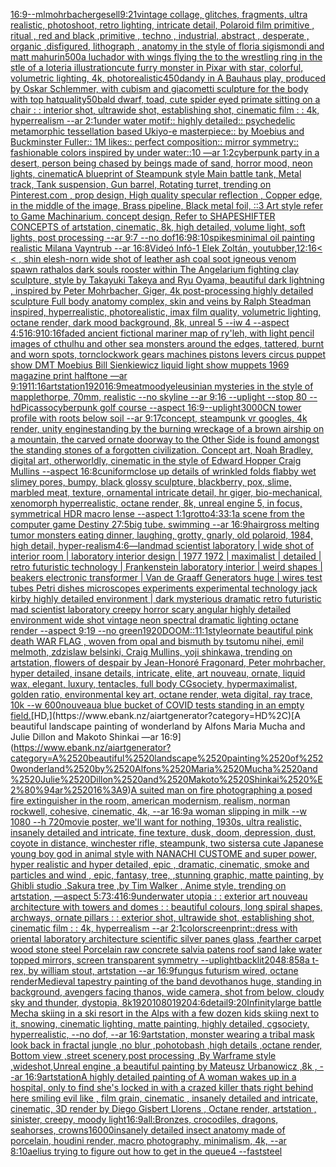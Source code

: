 [16:9](https://www.ebank.nz/aiartgenerator?category=16%3A9)[--ml](https://www.ebank.nz/aiartgenerator?category=--ml)[mohrbacher](https://www.ebank.nz/aiartgenerator?category=mohrbacher)[gesell](https://www.ebank.nz/aiartgenerator?category=gesell)[9:21](https://www.ebank.nz/aiartgenerator?category=9%3A21)[vintage collage, glitches, fragments, ultra realistic, photoshoot, retro lighting, intricate detail, Polaroid film primitive , ritual , red and black ,primitive , techno , industrial, abstract , desperate , organic ,disfigured, lithograph , anatomy in the style of floria sigismondi and matt mahurin](https://www.ebank.nz/aiartgenerator?category=vintage%2520collage%2C%2520glitches%2C%2520fragments%2C%2520ultra%2520realistic%2C%2520photoshoot%2C%2520retro%2520lighting%2C%2520intricate%2520detail%2C%2520Polaroid%2520film%2520primitive%2520%2C%2520ritual%2520%2C%2520red%2520and%2520black%2520%2Cprimitive%2520%2C%2520techno%2520%2C%2520industrial%2C%2520abstract%2520%2C%2520desperate%2520%2C%2520organic%2520%2Cdisfigured%2C%2520lithograph%2520%2C%2520anatomy%2520in%2520the%2520style%2520of%2520floria%2520sigismondi%2520and%2520matt%2520mahurin)[500](https://www.ebank.nz/aiartgenerator?category=500)[a luchador with wings flying the to the wrestling ring in the stle of a loteria illustration](https://www.ebank.nz/aiartgenerator?category=a%2520luchador%2520with%2520wings%2520flying%2520the%2520to%2520the%2520wrestling%2520ring%2520in%2520the%2520stle%2520of%2520a%2520loteria%2520illustration)[cute furry monster in Pixar with star, colorful, volumetric lighting, 4k, photorealistic](https://www.ebank.nz/aiartgenerator?category=cute%2520furry%2520monster%2520in%2520Pixar%2520with%2520star%2C%2520colorful%2C%2520volumetric%2520lighting%2C%25204k%2C%2520photorealistic)[450](https://www.ebank.nz/aiartgenerator?category=450)[dandy in A Bauhaus play, produced by Oskar Schlemmer, with cubism and giacometti sculpture for the body with top hat](https://www.ebank.nz/aiartgenerator?category=dandy%2520in%2520A%2520Bauhaus%2520play%2C%2520produced%2520by%2520Oskar%2520Schlemmer%2C%2520with%2520cubism%2520and%2520giacometti%2520sculpture%2520for%2520the%2520body%2520with%2520top%2520hat)[quality](https://www.ebank.nz/aiartgenerator?category=quality)[50](https://www.ebank.nz/aiartgenerator?category=50)[](https://www.ebank.nz/aiartgenerator?category=)[bald dwarf, toad, cute spider eyed primate sitting on a chair  : : interior shot, ultrawide shot, establishing shot, cinematic film : : 4k, hyperrealism --ar 2:1](https://www.ebank.nz/aiartgenerator?category=bald%2520dwarf%2C%2520toad%2C%2520cute%2520spider%2520eyed%2520primate%2520sitting%2520on%2520a%2520chair%2520%2520%3A%2520%3A%2520interior%2520shot%2C%2520ultrawide%2520shot%2C%2520establishing%2520shot%2C%2520cinematic%2520film%2520%3A%2520%3A%25204k%2C%2520hyperrealism%2520--ar%25202%3A1)[under water motif:: highly detailed:: psychedelic metamorphic tessellation based Ukiyo-e masterpiece:: by Moebius and Buckminster Fuller:: 1M likes:: perfect composition:: mirror symmetry:: fashionable colors inspired by under water::10 —ar 1:2](https://www.ebank.nz/aiartgenerator?category=under%2520water%2520motif%3A%3A%2520highly%2520detailed%3A%3A%2520psychedelic%2520metamorphic%2520tessellation%2520based%2520Ukiyo-e%2520masterpiece%3A%3A%2520by%2520Moebius%2520and%2520Buckminster%2520Fuller%3A%3A%25201M%2520likes%3A%3A%2520perfect%2520composition%3A%3A%2520mirror%2520symmetry%3A%3A%2520fashionable%2520colors%2520inspired%2520by%2520under%2520water%3A%3A10%2520%E2%80%94ar%25201%3A2)[cyberpunk party in a desert, person being chased by beings made of sand, horror mood, neon lights, cinematic](https://www.ebank.nz/aiartgenerator?category=cyberpunk%2520party%2520in%2520a%2520desert%2C%2520person%2520being%2520chased%2520by%2520beings%2520made%2520of%2520sand%2C%2520horror%2520mood%2C%2520neon%2520lights%2C%2520cinematic)[A blueprint of Steampunk style Main battle tank,  Metal track,  Tank suspension, Gun barrel, Rotating turret, trending on Pinterest.com  , prop design, High quality specular reflection , Copper  edge, in the middle of the image, Brass pipeline,  Black metal foil,  ::3  Art style refer to Game Machinarium.  concept design, Refer to SHAPESHIFTER CONCEPTS  of artstation, cinematic,  8k, high detailed,  volume light,  soft lights,  post processing    --ar 9:7   --no dof](https://www.ebank.nz/aiartgenerator?category=A%2520blueprint%2520of%2520Steampunk%2520style%2520Main%2520battle%2520tank%2C%2520%2520Metal%2520track%2C%2520%2520Tank%2520suspension%2C%2520Gun%2520barrel%2C%2520Rotating%2520turret%2C%2520trending%2520on%2520Pinterest.com%2520%2520%2C%2520prop%2520design%2C%2520High%2520quality%2520specular%2520reflection%2520%2C%2520Copper%2520%2520edge%2C%2520in%2520the%2520middle%2520of%2520the%2520image%2C%2520Brass%2520pipeline%2C%2520%2520Black%2520metal%2520foil%2C%2520%2520%3A%3A3%2520%2520Art%2520style%2520refer%2520to%2520Game%2520Machinarium.%2520%2520concept%2520design%2C%2520Refer%2520to%2520SHAPESHIFTER%2520CONCEPTS%2520%2520of%2520artstation%2C%2520cinematic%2C%2520%25208k%2C%2520high%2520detailed%2C%2520%2520volume%2520light%2C%2520%2520soft%2520lights%2C%2520%2520post%2520processing%2520%2520%2520%2520--ar%25209%3A7%2520%2520%2520--no%2520dof)[16:9](https://www.ebank.nz/aiartgenerator?category=16%3A9)[8:10](https://www.ebank.nz/aiartgenerator?category=8%3A10)[spikes](https://www.ebank.nz/aiartgenerator?category=spikes)[minimal oil painting realistic Milana Vayntrub --ar 16:8](https://www.ebank.nz/aiartgenerator?category=minimal%2520oil%2520painting%2520realistic%2520Milana%2520Vayntrub%2520--ar%252016%3A8)[Videó Infó-1 Elek Zoltán, youtubber,](https://www.ebank.nz/aiartgenerator?category=Vide%C3%B3%2520Inf%C3%B3-1%2520Elek%2520Zolt%C3%A1n%2C%2520youtubber%2C)[12:16](https://www.ebank.nz/aiartgenerator?category=12%3A16)[< < , shin elesh-norn wide shot of leather ash coal soot igneous venom spawn rathalos dark souls rooster within The Angelarium fighting clay sculpture, style by Takayuki Takeya and Ryu Oyama, beautiful dark lightning , inspired by Peter Mohrbacher, Giger, 4k post-processing highly detailed sculpture Full body anatomy complex, skin and veins by Ralph Steadman inspired, hyperrealistic, photorealistic, imax film quality, volumetric lighting, octane render, dark mood background, 8k, unreal 5 --iw 4 --aspect 4:5](https://www.ebank.nz/aiartgenerator?category=%3C%2520%3C%2520%2C%2520shin%2520elesh-norn%2520wide%2520shot%2520of%2520leather%2520ash%2520coal%2520soot%2520igneous%2520venom%2520spawn%2520rathalos%2520dark%2520souls%2520rooster%2520within%2520The%2520Angelarium%2520fighting%2520clay%2520sculpture%2C%2520style%2520by%2520Takayuki%2520Takeya%2520and%2520Ryu%2520Oyama%2C%2520beautiful%2520dark%2520lightning%2520%2C%2520inspired%2520by%2520Peter%2520Mohrbacher%2C%2520Giger%2C%25204k%2520post-processing%2520highly%2520detailed%2520sculpture%2520Full%2520body%2520anatomy%2520complex%2C%2520skin%2520and%2520veins%2520by%2520Ralph%2520Steadman%2520inspired%2C%2520hyperrealistic%2C%2520photorealistic%2C%2520imax%2520film%2520quality%2C%2520volumetric%2520lighting%2C%2520octane%2520render%2C%2520dark%2520mood%2520background%2C%25208k%2C%2520unreal%25205%2520--iw%25204%2520--aspect%25204%3A5)[16:9](https://www.ebank.nz/aiartgenerator?category=16%3A9)[10:16](https://www.ebank.nz/aiartgenerator?category=10%3A16)[faded ancient fictional mariner map of ry'leh, with light pencil images of cthulhu and other sea monsters around the edges, tattered, burnt and worn spots, torn](https://www.ebank.nz/aiartgenerator?category=faded%2520ancient%2520fictional%2520mariner%2520map%2520of%2520ry%27leh%2C%2520with%2520light%2520pencil%2520images%2520of%2520cthulhu%2520and%2520other%2520sea%2520monsters%2520around%2520the%2520edges%2C%2520tattered%2C%2520burnt%2520and%2520worn%2520spots%2C%2520torn)[clockwork gears machines pistons levers circus puppet show DMT  Moebius Bill Sienkiewicz liquid light show muppets 1969 magazine print halftone —ar 9:19](https://www.ebank.nz/aiartgenerator?category=clockwork%2520gears%2520machines%2520pistons%2520levers%2520circus%2520puppet%2520show%2520DMT%2520%2520Moebius%2520Bill%2520Sienkiewicz%2520liquid%2520light%2520show%2520muppets%25201969%2520magazine%2520print%2520halftone%2520%E2%80%94ar%25209%3A19)[11:16](https://www.ebank.nz/aiartgenerator?category=11%3A16)[artstation](https://www.ebank.nz/aiartgenerator?category=artstation)[1920](https://www.ebank.nz/aiartgenerator?category=1920)[16:9](https://www.ebank.nz/aiartgenerator?category=16%3A9)[meat](https://www.ebank.nz/aiartgenerator?category=meat)[moody](https://www.ebank.nz/aiartgenerator?category=moody)[eleusinian mysteries in the style of mapplethorpe, 70mm, realistic --no skyline --ar 9:16 --uplight --stop 80 --hd](https://www.ebank.nz/aiartgenerator?category=eleusinian%2520mysteries%2520in%2520the%2520style%2520of%2520mapplethorpe%2C%252070mm%2C%2520realistic%2520--no%2520skyline%2520--ar%25209%3A16%2520--uplight%2520--stop%252080%2520--hd)[Picasso](https://www.ebank.nz/aiartgenerator?category=Picasso)[cyberpunk golf course --aspect 16:9](https://www.ebank.nz/aiartgenerator?category=cyberpunk%2520golf%2520course%2520--aspect%252016%3A9)[--uplight](https://www.ebank.nz/aiartgenerator?category=--uplight)[3000](https://www.ebank.nz/aiartgenerator?category=3000)[CN tower profile with roots below soil --ar 9:17](https://www.ebank.nz/aiartgenerator?category=CN%2520tower%2520profile%2520with%2520roots%2520below%2520soil%2520--ar%25209%3A17)[concept, steampunk vr googles, 4k render, unity engine](https://www.ebank.nz/aiartgenerator?category=concept%2C%2520steampunk%2520vr%2520googles%2C%25204k%2520render%2C%2520unity%2520engine)[standing by the burning wreckage of a brown airship on a mountain, the carved ornate doorway to the Other Side is found amongst the standing stones of a forgotten civilization. Concept art, Noah Bradley, digital art, otherworldly, cinematic in the style of Edward Hopper Craig Mullins --aspect 16:8](https://www.ebank.nz/aiartgenerator?category=standing%2520by%2520the%2520burning%2520wreckage%2520of%2520a%2520brown%2520airship%2520on%2520a%2520mountain%2C%2520the%2520carved%2520ornate%2520doorway%2520to%2520the%2520Other%2520Side%2520is%2520found%2520amongst%2520the%2520standing%2520stones%2520of%2520a%2520forgotten%2520civilization.%2520Concept%2520art%2C%2520Noah%2520Bradley%2C%2520digital%2520art%2C%2520otherworldly%2C%2520cinematic%2520in%2520the%2520style%2520of%2520Edward%2520Hopper%2520Craig%2520Mullins%2520--aspect%252016%3A8)[cuniform](https://www.ebank.nz/aiartgenerator?category=cuniform)[close up details of wrinkled folds flabby wet slimey pores, bumpy, black glossy sculpture, blackberry, pox, slime, marbled meat, texture, ornamental intricate detail, hr giger, bio-mechanical, xenomorph hyperrealistic, octane render, 8k, unreal engine 5, in focus, symmetrical HDR macro lense --aspect 1:1](https://www.ebank.nz/aiartgenerator?category=close%2520up%2520details%2520of%2520wrinkled%2520folds%2520flabby%2520wet%2520slimey%2520pores%2C%2520bumpy%2C%2520black%2520glossy%2520sculpture%2C%2520blackberry%2C%2520pox%2C%2520slime%2C%2520marbled%2520meat%2C%2520texture%2C%2520ornamental%2520intricate%2520detail%2C%2520hr%2520giger%2C%2520bio-mechanical%2C%2520xenomorph%2520hyperrealistic%2C%2520octane%2520render%2C%25208k%2C%2520unreal%2520engine%25205%2C%2520in%2520focus%2C%2520symmetrical%2520HDR%2520macro%2520lense%2520--aspect%25201%3A1)[grotto](https://www.ebank.nz/aiartgenerator?category=grotto)[4:3](https://www.ebank.nz/aiartgenerator?category=4%3A3)[](https://www.ebank.nz/aiartgenerator?category=)[3:1](https://www.ebank.nz/aiartgenerator?category=3%3A1)[a scene from the computer game Destiny 2](https://www.ebank.nz/aiartgenerator?category=a%2520scene%2520from%2520the%2520computer%2520game%2520Destiny%25202)[7:5](https://www.ebank.nz/aiartgenerator?category=7%3A5)[big tube. swimming --ar 16:9](https://www.ebank.nz/aiartgenerator?category=big%2520tube.%2520swimming%2520--ar%252016%3A9)[hair](https://www.ebank.nz/aiartgenerator?category=hair)[gross melting tumor monsters eating dinner, laughing, grotty, gnarly, old polaroid, 1984, high detail, hyper-realism](https://www.ebank.nz/aiartgenerator?category=gross%2520melting%2520tumor%2520monsters%2520eating%2520dinner%2C%2520laughing%2C%2520grotty%2C%2520gnarly%2C%2520old%2520polaroid%2C%25201984%2C%2520high%2520detail%2C%2520hyper-realism)[4:6](https://www.ebank.nz/aiartgenerator?category=4%3A6)[—land](https://www.ebank.nz/aiartgenerator?category=%E2%80%94land)[mad scientist laboratory | wide shot of interior room | laboratory interior design | 1977 1972 | maximalist | detailed | retro futuristic technology | Frankenstein laboratory interior | weird shapes | beakers electronic transformer | Van de Graaff Generators huge | wires test tubes Petri dishes microscopes experiments experimental technology jack kirby highly detailed environment | dark mysterious dramatic retro futuristic mad scientist laboratory creepy horror scary angular highly detailed environment wide shot vintage neon spectral dramatic lighting octane render --aspect 9:19 --no green](https://www.ebank.nz/aiartgenerator?category=mad%2520scientist%2520laboratory%2520%7C%2520wide%2520shot%2520of%2520interior%2520room%2520%7C%2520laboratory%2520interior%2520design%2520%7C%25201977%25201972%2520%7C%2520maximalist%2520%7C%2520detailed%2520%7C%2520retro%2520futuristic%2520technology%2520%7C%2520Frankenstein%2520laboratory%2520interior%2520%7C%2520weird%2520shapes%2520%7C%2520beakers%2520electronic%2520transformer%2520%7C%2520Van%2520de%2520Graaff%2520Generators%2520huge%2520%7C%2520wires%2520test%2520tubes%2520Petri%2520dishes%2520microscopes%2520experiments%2520experimental%2520technology%2520jack%2520kirby%2520highly%2520detailed%2520environment%2520%7C%2520dark%2520mysterious%2520dramatic%2520retro%2520futuristic%2520mad%2520scientist%2520laboratory%2520creepy%2520horror%2520scary%2520angular%2520highly%2520detailed%2520environment%2520wide%2520shot%2520vintage%2520neon%2520spectral%2520dramatic%2520lighting%2520octane%2520render%2520--aspect%25209%3A19%2520--no%2520green)[1920](https://www.ebank.nz/aiartgenerator?category=1920)[DOOM::1](https://www.ebank.nz/aiartgenerator?category=DOOM%3A%3A1)[1:1](https://www.ebank.nz/aiartgenerator?category=1%3A1)[style](https://www.ebank.nz/aiartgenerator?category=style)[ornate beautiful pink death WAR FLAG , woven from opal and bismuth by tsutomu nihei, emil melmoth, zdzislaw belsinki, Craig Mullins, yoji shinkawa, trending on artstation, flowers of despair by Jean-Honoré Fragonard, Peter mohrbacher, hyper detailed, insane details, intricate, elite, art nouveau, ornate, liquid wax, elegant, luxury, tentacles, full body CGsociety, hypermaximalist, golden ratio, environmental key art, octane render, weta digital, ray trace, 10k --w 600](https://www.ebank.nz/aiartgenerator?category=ornate%2520beautiful%2520pink%2520death%2520WAR%2520FLAG%2520%2C%2520woven%2520from%2520opal%2520and%2520bismuth%2520by%2520tsutomu%2520nihei%2C%2520emil%2520melmoth%2C%2520zdzislaw%2520belsinki%2C%2520Craig%2520Mullins%2C%2520yoji%2520shinkawa%2C%2520trending%2520on%2520artstation%2C%2520flowers%2520of%2520despair%2520by%2520Jean-Honor%C3%A9%2520Fragonard%2C%2520Peter%2520mohrbacher%2C%2520hyper%2520detailed%2C%2520insane%2520details%2C%2520intricate%2C%2520elite%2C%2520art%2520nouveau%2C%2520ornate%2C%2520liquid%2520wax%2C%2520elegant%2C%2520luxury%2C%2520tentacles%2C%2520full%2520body%2520CGsociety%2C%2520hypermaximalist%2C%2520golden%2520ratio%2C%2520environmental%2520key%2520art%2C%2520octane%2520render%2C%2520weta%2520digital%2C%2520ray%2520trace%2C%252010k%2520--w%2520600)[nouveau](https://www.ebank.nz/aiartgenerator?category=nouveau)[a blue bucket of COVID tests standing in an empty field.](https://www.ebank.nz/aiartgenerator?category=a%2520blue%2520bucket%2520of%2520COVID%2520tests%2520standing%2520in%2520an%2520empty%2520field.)[HD,](https://www.ebank.nz/aiartgenerator?category=HD%2C)[A beautiful landscape painting of wonderland by Alfons Maria Mucha and Julie Dillon and Makoto Shinkai —ar 16:9](https://www.ebank.nz/aiartgenerator?category=A%2520beautiful%2520landscape%2520painting%2520of%2520wonderland%2520by%2520Alfons%2520Maria%2520Mucha%2520and%2520Julie%2520Dillon%2520and%2520Makoto%2520Shinkai%2520%E2%80%94ar%252016%3A9)[A suited man on fire photographing a posed fire extinguisher in the room, american modernism, realism, norman rockwell, cohesive, cinematic, 4k, --ar 16:9](https://www.ebank.nz/aiartgenerator?category=A%2520suited%2520man%2520on%2520fire%2520photographing%2520a%2520posed%2520fire%2520extinguisher%2520in%2520the%2520room%2C%2520american%2520modernism%2C%2520realism%2C%2520norman%2520rockwell%2C%2520cohesive%2C%2520cinematic%2C%25204k%2C%2520--ar%252016%3A9)[a woman slipping in milk --w 1080 --h 720](https://www.ebank.nz/aiartgenerator?category=a%2520woman%2520slipping%2520in%2520milk%2520--w%25201080%2520--h%2520720)[movie poster, we'll want for nothing, 1930s, ultra realistic, insanely detailed and intricate, fine texture, dusk, doom, depression, dust, coyote in distance, winchester rifle, steampunk, two sisters](https://www.ebank.nz/aiartgenerator?category=movie%2520poster%2C%2520we%27ll%2520want%2520for%2520nothing%2C%25201930s%2C%2520ultra%2520realistic%2C%2520insanely%2520detailed%2520and%2520intricate%2C%2520fine%2520texture%2C%2520dusk%2C%2520doom%2C%2520depression%2C%2520dust%2C%2520coyote%2520in%2520distance%2C%2520winchester%2520rifle%2C%2520steampunk%2C%2520two%2520sisters)[a cute Japanese young boy god in animal style with NANACHI CUSTOME and super power, hyper realistic and hyper detailed, epic , dramatic, cinematic, smoke and particles and wind , epic, fantasy, tree, ,stunning graphic, matte painting, by Ghibli studio ,Sakura tree ,by Tim Walker , Anime style, trending on artstation, —aspect 5:7](https://www.ebank.nz/aiartgenerator?category=a%2520cute%2520Japanese%2520young%2520boy%2520god%2520in%2520animal%2520style%2520with%2520NANACHI%2520CUSTOME%2520and%2520super%2520power%2C%2520hyper%2520realistic%2520and%2520hyper%2520detailed%2C%2520epic%2520%2C%2520dramatic%2C%2520cinematic%2C%2520smoke%2520and%2520particles%2520and%2520wind%2520%2C%2520epic%2C%2520fantasy%2C%2520tree%2C%2520%2Cstunning%2520graphic%2C%2520matte%2520painting%2C%2520by%2520Ghibli%2520studio%2520%2CSakura%2520tree%2520%2Cby%2520Tim%2520Walker%2520%2C%2520Anime%2520style%2C%2520trending%2520on%2520artstation%2C%2520%E2%80%94aspect%25205%3A7)[3:4](https://www.ebank.nz/aiartgenerator?category=3%3A4)[16:9](https://www.ebank.nz/aiartgenerator?category=16%3A9)[underwater utopia : : exterior art nouveau architecture with towers and domes : : beautiful colours, long spiral shapes, archways, ornate pillars : : exterior shot, ultrawide shot, establishing shot, cinematic film : : 4k, hyperrealism --ar 2:1](https://www.ebank.nz/aiartgenerator?category=underwater%2520utopia%2520%3A%2520%3A%2520exterior%2520art%2520nouveau%2520architecture%2520with%2520towers%2520and%2520domes%2520%3A%2520%3A%2520beautiful%2520colours%2C%2520long%2520spiral%2520shapes%2C%2520archways%2C%2520ornate%2520pillars%2520%3A%2520%3A%2520exterior%2520shot%2C%2520ultrawide%2520shot%2C%2520establishing%2520shot%2C%2520cinematic%2520film%2520%3A%2520%3A%25204k%2C%2520hyperrealism%2520--ar%25202%3A1)[color](https://www.ebank.nz/aiartgenerator?category=color)[screenprint::](https://www.ebank.nz/aiartgenerator?category=screenprint%3A%3A)[dress with oriental laboratory architecture scientific silver panes glass ,fearther carpet wood stone steel Porcelain raw concrete salvia patens roof sand lake water topped mirrors, screen transparent symmetry --uplight](https://www.ebank.nz/aiartgenerator?category=dress%2520with%2520oriental%2520laboratory%2520architecture%2520scientific%2520silver%2520panes%2520glass%2520%2Cfearther%2520carpet%2520wood%2520stone%2520steel%2520Porcelain%2520raw%2520concrete%2520salvia%2520patens%2520roof%2520sand%2520lake%2520water%2520topped%2520mirrors%2C%2520screen%2520transparent%2520symmetry%2520--uplight)[backlit](https://www.ebank.nz/aiartgenerator?category=backlit)[2048:858](https://www.ebank.nz/aiartgenerator?category=2048%3A858)[a t-rex, by william stout, artstation --ar 16:9](https://www.ebank.nz/aiartgenerator?category=a%2520t-rex%2C%2520by%2520william%2520stout%2C%2520artstation%2520--ar%252016%3A9)[fungus futurism wired, octane render](https://www.ebank.nz/aiartgenerator?category=fungus%2520futurism%2520wired%2C%2520octane%2520render)[Medieval tapestry painting of the band devo](https://www.ebank.nz/aiartgenerator?category=Medieval%2520tapestry%2520painting%2520of%2520the%2520band%2520devo)[thanos huge, standing in background, avengers facing thanos, wide camera, shot from below, cloudy sky and thunder, dystopia, 8k](https://www.ebank.nz/aiartgenerator?category=thanos%2520huge%2C%2520standing%2520in%2520background%2C%2520avengers%2520facing%2520thanos%2C%2520wide%2520camera%2C%2520shot%2520from%2520below%2C%2520cloudy%2520sky%2520and%2520thunder%2C%2520dystopia%2C%25208k)[1920](https://www.ebank.nz/aiartgenerator?category=1920)[1080](https://www.ebank.nz/aiartgenerator?category=1080)[1920](https://www.ebank.nz/aiartgenerator?category=1920)[4:6](https://www.ebank.nz/aiartgenerator?category=4%3A6)[detail](https://www.ebank.nz/aiartgenerator?category=detail)[](https://www.ebank.nz/aiartgenerator?category=)[9:20](https://www.ebank.nz/aiartgenerator?category=9%3A20)[Infinity](https://www.ebank.nz/aiartgenerator?category=Infinity)[large battle Mecha skiing in a ski resort in the Alps with a few dozen kids skiing next to it, snowing, cinematic lighting, matte painting, highly detailed, cgsociety, hyperrealistic, --no dof, --ar 16:9](https://www.ebank.nz/aiartgenerator?category=large%2520battle%2520Mecha%2520skiing%2520in%2520a%2520ski%2520resort%2520in%2520the%2520Alps%2520with%2520a%2520few%2520dozen%2520kids%2520skiing%2520next%2520to%2520it%2C%2520snowing%2C%2520cinematic%2520lighting%2C%2520matte%2520painting%2C%2520highly%2520detailed%2C%2520cgsociety%2C%2520hyperrealistic%2C%2520--no%2520dof%2C%2520--ar%252016%3A9)[artstation, monster wearing a tribal mask look back in fractal jungle ,no blur  ,pohotobash ,high details  ,octane render, Bottom view ,street scenery,post processing ,By Warframe style ,wideshot,Unreal engine ,a beautiful painting by Mateusz Urbanowicz ,8k , --ar 16:9](https://www.ebank.nz/aiartgenerator?category=artstation%2C%2520monster%2520wearing%2520a%2520tribal%2520mask%2520look%2520back%2520in%2520fractal%2520jungle%2520%2Cno%2520blur%2520%2520%2Cpohotobash%2520%2Chigh%2520details%2520%2520%2Coctane%2520render%2C%2520Bottom%2520view%2520%2Cstreet%2520scenery%2Cpost%2520processing%2520%2CBy%2520Warframe%2520style%2520%2Cwideshot%2CUnreal%2520engine%2520%2Ca%2520beautiful%2520painting%2520by%2520Mateusz%2520Urbanowicz%2520%2C8k%2520%2C%2520--ar%252016%3A9)[artstation](https://www.ebank.nz/aiartgenerator?category=artstation)[A highly detailed painting of A woman wakes up in a hospital, only to find she's locked in with a crazed killer thats right behind here smiling evil like , film grain, cinematic , insanely detailed and intricate, cinematic, 3D render by Diego Gisbert Llorens , Octane render, artstation , sinister, creepy, moody light](https://www.ebank.nz/aiartgenerator?category=A%2520highly%2520detailed%2520painting%2520of%2520A%2520woman%2520wakes%2520up%2520in%2520a%2520hospital%2C%2520only%2520to%2520find%2520she%27s%2520locked%2520in%2520with%2520a%2520crazed%2520killer%2520thats%2520right%2520behind%2520here%2520smiling%2520evil%2520like%2520%2C%2520film%2520grain%2C%2520cinematic%2520%2C%2520insanely%2520detailed%2520and%2520intricate%2C%2520cinematic%2C%25203D%2520render%2520by%2520Diego%2520Gisbert%2520Llorens%2520%2C%2520Octane%2520render%2C%2520artstation%2520%2C%2520sinister%2C%2520creepy%2C%2520moody%2520light)[16:9](https://www.ebank.nz/aiartgenerator?category=16%3A9)[all:Bronzes, crocodiles, dragons, seahorses, crowns](https://www.ebank.nz/aiartgenerator?category=all%3ABronzes%2C%2520crocodiles%2C%2520dragons%2C%2520seahorses%2C%2520crowns)[16000](https://www.ebank.nz/aiartgenerator?category=16000)[insanely detailed insect anatomy made of porcelain, houdini render, macro photography, minimalism, 4k, --ar 8:10](https://www.ebank.nz/aiartgenerator?category=insanely%2520detailed%2520insect%2520anatomy%2520made%2520of%2520porcelain%2C%2520houdini%2520render%2C%2520macro%2520photography%2C%2520minimalism%2C%25204k%2C%2520--ar%25208%3A10)[aelius trying to figure out how to get in the queue4 --fast](https://www.ebank.nz/aiartgenerator?category=aelius%2520trying%2520to%2520figure%2520out%2520how%2520to%2520get%2520in%2520the%2520queue4%2520--fast)[steel](https://www.ebank.nz/aiartgenerator?category=steel)